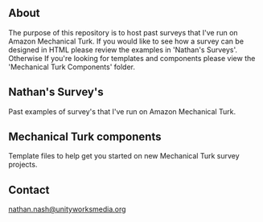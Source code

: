 ## About
The purpose of this repository is to host past surveys that I've run on Amazon Mechanical Turk. If you would
like to see how a survey can be designed in HTML please review the examples in 'Nathan's Surveys'. Otherwise
If you're looking for templates and components please view the 'Mechanical Turk Components' folder.

## Nathan's Survey's
Past examples of survey's that I've run on Amazon Mechanical Turk.

## Mechanical Turk components
Template files to help get you started on new Mechanical Turk survey projects.

## Contact
nathan.nash@unityworksmedia.org
